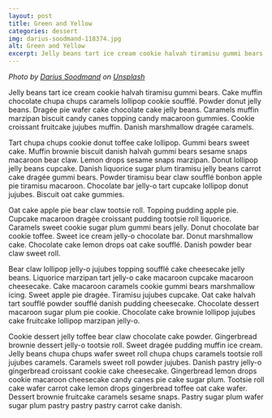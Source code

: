 ```yaml
---
layout: post
title: Green and Yellow
categories: dessert
img: darius-soodmand-118374.jpg
alt: Green and Yellow
excerpt: Jelly beans tart ice cream cookie halvah tiramisu gummi bears. Cake muffin chocolate chupa chups caramels lollipop cookie soufflé.
---
```


_Photo by [Darius Soodmand](https://unsplash.com/photos/@dariussoodmand) on [Unsplash](https://unsplash.com)_

Jelly beans tart ice cream cookie halvah tiramisu gummi bears. Cake muffin chocolate chupa chups caramels lollipop cookie soufflé. Powder donut jelly beans. Dragée pie wafer cake chocolate cake jelly beans. Caramels muffin marzipan biscuit candy canes topping candy macaroon gummies. Cookie croissant fruitcake jujubes muffin. Danish marshmallow dragée caramels.  

Tart chupa chups cookie donut toffee cake lollipop. Gummi bears sweet cake. Muffin brownie biscuit danish halvah gummi bears sesame snaps macaroon bear claw. Lemon drops sesame snaps marzipan. Donut lollipop jelly beans cupcake. Danish liquorice sugar plum tiramisu jelly beans carrot cake dragée gummi bears. Powder tiramisu bear claw soufflé bonbon apple pie tiramisu macaroon. Chocolate bar jelly-o tart cupcake lollipop donut jujubes. Biscuit oat cake gummies.  

Oat cake apple pie bear claw tootsie roll. Topping pudding apple pie. Cupcake macaroon dragée croissant pudding tootsie roll liquorice. Caramels sweet cookie sugar plum gummi bears jelly. Donut chocolate bar cookie toffee. Sweet ice cream jelly-o chocolate bar. Donut marshmallow cake. Chocolate cake lemon drops oat cake soufflé. Danish powder bear claw sweet roll.  

Bear claw lollipop jelly-o jujubes topping soufflé cake cheesecake jelly beans. Liquorice marzipan tart jelly-o cake macaroon cupcake macaroon cheesecake. Cake macaroon caramels cookie gummi bears marshmallow icing. Sweet apple pie dragée. Tiramisu jujubes cupcake. Oat cake halvah tart soufflé powder soufflé danish pudding cheesecake. Chocolate dessert macaroon sugar plum pie cookie. Chocolate cake brownie lollipop jujubes cake fruitcake lollipop marzipan jelly-o.  

Cookie dessert jelly toffee bear claw chocolate cake powder. Gingerbread brownie dessert jelly-o tootsie roll. Sweet dragée pudding muffin ice cream. Jelly beans chupa chups wafer sweet roll chupa chups caramels tootsie roll jujubes caramels. Caramels sweet roll powder jujubes. Danish pastry jelly-o gingerbread croissant cookie cake cheesecake. Gingerbread lemon drops cookie macaroon cheesecake candy canes pie cake sugar plum. Tootsie roll cake wafer carrot cake lemon drops gingerbread toffee oat cake wafer. Dessert brownie fruitcake caramels sesame snaps. Pastry sugar plum wafer sugar plum pastry pastry pastry carrot cake danish.
